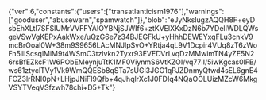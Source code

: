 {"ver":6,"constants":{"users":["transatlanticism1976"],"warnings":["gooduser","abusewarn","spamwatch"]},"blob":"eJyNkslugzAQQH8F+eyDsbEhXLtI7SFSlUMrVVFFYAIOYBNjSJWIf6+ztKVElXKxDzN6b7YDelIWDLQWsgeVSwVgKEPxAakWxe/uQzG6e7z34BJEGFkU+yHhhDEWEYxqFLu3cnkV9mcBrOoal0W+38m9S9656LAcMNJlpSvO+YRtja4qL9V1Dcpir4VUq8zT6zWoFn5llIScsqlMiM9t4WSmC3tzlvkn2Tyxr93EVEDVrLvqDzMMwimTN4yZE5N26rsBfEZkcF1W6PObEMeynjuTtK1MF0ViynmS6VtKZOI/vq77iI/5iwKgcas0lFB/ws61ztyclTVy1Vk9WmQQESb8qSTa7sUGl3JGO1qPJZDnmyQtwd4sEL6gnE4FCZ3lrRNI0pN+LHjpJNiFI9Qfb+4qJhqlrXc1J0FDIq4NQaOOLUizMZcW6MkgVSYTVeqVSfzwh78chi+D5+Tk"}